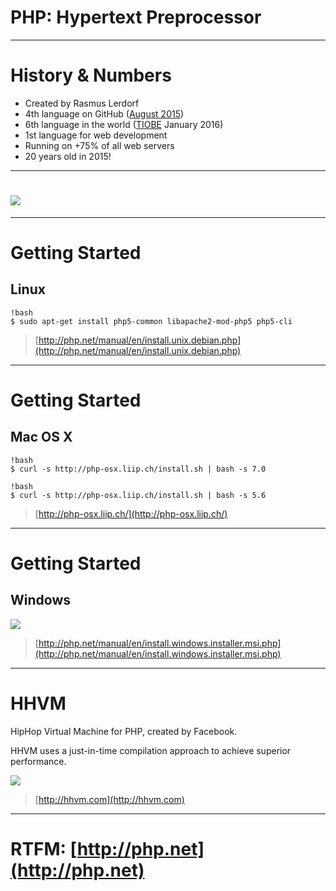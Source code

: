 # PHP: Hypertext Preprocessor

---

# History & Numbers

* Created by Rasmus Lerdorf
* 4th language on GitHub
([August 2015](https://github.com/blog/2047-language-trends-on-github))
* 6th language in the world
([TIOBE](http://tiobe.com/index.php/content/paperinfo/tpci/index.html) January 2016)
* 1st language for web development
* Running on +75% of all web servers
* 20 years old in 2015!

---

# ![](../images/core-team.jpg)

---

# Getting Started

## Linux

    !bash
    $ sudo apt-get install php5-common libapache2-mod-php5 php5-cli

> [http://php.net/manual/en/install.unix.debian.php](http://php.net/manual/en/install.unix.debian.php)

---

# Getting Started

## Mac OS X

    !bash
    $ curl -s http://php-osx.liip.ch/install.sh | bash -s 7.0

<p></p>

    !bash
    $ curl -s http://php-osx.liip.ch/install.sh | bash -s 5.6

> [http://php-osx.liip.ch/](http://php-osx.liip.ch/)

---

# Getting Started

## Windows

![](../images/y-u-no-use-linux.jpg)

> [http://php.net/manual/en/install.windows.installer.msi.php](http://php.net/manual/en/install.windows.installer.msi.php)

---

# HHVM

HipHop Virtual Machine for PHP, created by Facebook.

HHVM uses a just-in-time compilation approach to achieve superior performance.

![](../images/hhvm.jpg)

> [http://hhvm.com](http://hhvm.com)

---

# RTFM: [http://php.net](http://php.net)
